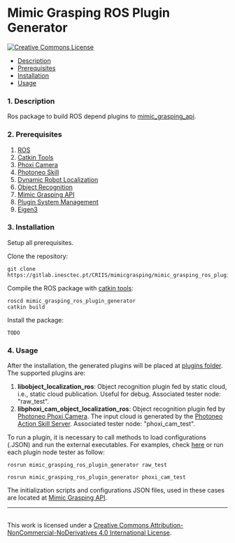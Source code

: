 # Mimic Grasping ROS Plugin Generator
<a rel="license" href="http://creativecommons.org/licenses/by-nc-nd/4.0/"><img alt="Creative Commons License" style="border-width:0" src="https://i.creativecommons.org/l/by-nc-nd/4.0/88x31.png" />

* [Description](#Description)
* [Prerequisites](#Prerequisites)
* [Installation](#Installation)
* [Usage](#Usage)


### <a name="Description"></a>1. Description

Ros package to build ROS depend plugins to [mimic_grasping_api](https://gitlab.inesctec.pt/CRIIS/mimicgrasping/mimic_grasping_api).

### <a name="Prerequisites"></a>2. Prerequisites

1. [ROS](http://wiki.ros.org/ROS/Installation)
2. [Catkin Tools](https://catkin-tools.readthedocs.io/en/latest/installing.html)
3. [Phoxi Camera](https://github.com/carlosmccosta/phoxi_camera)
4. [Photoneo Skill](https://gitlab.inesctec.pt/pmrebelo/photoneo_skill)
5. [Dynamic Robot Localization](https://github.com/carlosmccosta/dynamic_robot_localization)
6. [Object Recognition](https://github.com/carlosmccosta/object_recognition)
7. [Mimic Grasping API](https://gitlab.inesctec.pt/CRIIS/mimicgrasping/mimic_grasping_api)
8. [Plugin System Management](https://gitlab.inesctec.pt/CRIIS/mimicgrasping/plugin_system_management)
9. [Eigen3](https://eigen.tuxfamily.org/dox/)

### <a name="Installation"></a>3. Installation

Setup all prerequisites.

Clone the repository:
```
git clone https://gitlab.inesctec.pt/CRIIS/mimicgrasping/mimic_grasping_ros_plugin_generator
```
Compile the ROS package with [catkin tools](https://catkin-tools.readthedocs.io/en/latest/installing.html):

```
roscd mimic_grasping_ros_plugin_generator
catkin build
```

Install the package:
```
TODO
```
### <a name="Usage"></a>4. Usage

After the installation, the generated plugins will be placed at [plugins folder](./plugins). The supported plugins are:

1. **libobject_localization_ros**: Object recognition plugin fed by static cloud, i.e., static cloud publication. Useful for debug. Associated tester node: "raw_test".
2. **libphoxi_cam_object_localization_ros**: Object recognition plugin fed by [Photoneo Phoxi Camera](https://github.com/carlosmccosta/phoxi_camera). The input cloud is generated by the [Photoneo Action Skill Server](https://gitlab.inesctec.pt/pmrebelo/photoneo_skill). Associated tester node: "phoxi_cam_test".

To run a plugin, it is necessary to call methods to load configurations (.JSON) and run the external executables. For examples, check [here](./src/examples) or run each plugin node tester as follow:

```
rosrun mimic_grasping_ros_plugin_generator raw_test
```

```
rosrun mimic_grasping_ros_plugin_generator phoxi_cam_test
```


The initialization scripts and configurations JSON files, used in these cases are located at [Mimic Grasping API](https://gitlab.inesctec.pt/CRIIS/mimicgrasping/mimic_grasping_api).


-----------------------------------------------------------------------------------------------------------------
<br />This work is licensed under a <a rel="license" href="http://creativecommons.org/licenses/by-nc-nd/4.0/">Creative Commons Attribution-NonCommercial-NoDerivatives 4.0 International License</a>.
